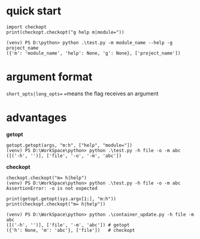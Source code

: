 # quick start
```
import checkopt  
print(checkopt.checkopt("g help m|module="))

(venv) PS D:\python> python .\test.py -m module_name --help -g project_name
({'m': 'module_name', 'help': None, 'g': None}, ['project_name'])
```

# argument format
`short_opts|long_opts=`
`=`means the flag receives an  argument

# advantages
**getopt**
```
getopt.getopt(args, "m:h", ["help", "module="])
(venv) PS D:\WorkSpace\python> python .\test.py -h file -o -m abc
([('-h', '')], ['file', '-o', '-m', 'abc'])
```
**checkopt**
```
checkopt.checkopt("m= h|help")
(venv) PS D:\WorkSpace\python> python .\test.py -h file -o -m abc
AssertionError: -o is not expected
```


```
print(getopt.getopt(sys.argv[1:], "m:h")) 
print(checkopt.checkopt("m= h|help"))

(venv) PS D:\WorkSpace\python> python .\container_update.py -h file -m abc   
([('-h', '')], ['file', '-m', 'abc']) # getopt
({'h': None, 'm': 'abc'}, ['file'])   # checkopt
```
